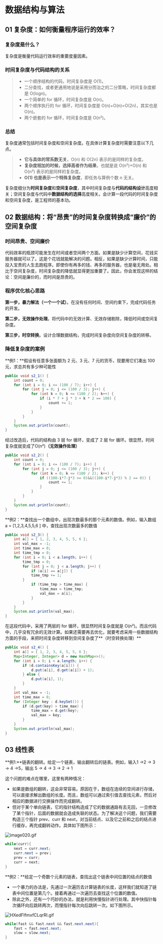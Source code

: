 # 数据结构与算法

## 01 复杂度：如何衡量程序运行的效率？

### 复杂度是什么？

复杂度是衡量代码运行效率的重要度量因素。

### 时间复杂度与代码结构的关系

> - 一个顺序结构的代码，时间复杂度是 O(1)。
> - 二分查找，或者更通用地说是采用分而治之的二分策略，时间复杂度都是 O(logn)。
> - 一个简单的 for 循环，时间复杂度是 O(n)。
> - 两个顺序执行的 for 循环，时间复杂度是 O(n)+O(n)=O(2n)，其实也是 O(n)。
> - 两个嵌套的 for 循环，时间复杂度是 O(n²)。
>

### 总结

复杂度通常包括时间复杂度和空间复杂度。在具体计算复杂度时需要注意以下几点。

> - **它与具体的常系数无关**，O(n) 和 O(2n) 表示的是同样的复杂度。
> - **复杂度相加的时候，选择高者作为结果**，也就是说 O(n²)+O(n) 和 O(n²) 表示的是同样的复杂度。
> - **O(1) 也是表示一个特殊复杂度**，即任务与算例个数 n 无关。

复杂度细分为**时间复杂度**和**空间复杂度**，其中时间复杂度与**代码的结构设计**高度相关；空间复杂度与代码中**数据结构的选择**高度相关。会计算一段代码的时间复杂度和空间复杂度，是工程师的基本功。

## 02  数据结构：将“昂贵”的时间复杂度转换成“廉价”的空间复杂度

### 时间昂贵、空间廉价

代码效率的瓶颈可能发生在时间或者空间两个方面。如果是缺少计算空间，花钱买服务器就可以了。这是个花钱就能解决的问题。相反，如果是缺少计算时间，只能投入宝贵的人生去跑程序。即使你有再多的钱、再多的服务器，也是毫无用处。相比于空间复杂度，时间复杂度的降低就显得更加重要了。因此，你会发现这样的结论：空间是廉价的，而时间是昂贵的。

### 程序优化核心思路

**第一步，暴力解法（一个一个试）**。在没有任何时间、空间约束下，完成代码任务的开发。

**第二步，无效操作处理**。将代码中的无效计算、无效存储剔除，降低时间或空间复杂度。

**第三步，时空转换**。设计合理数据结构，完成时间复杂度向空间复杂度的转移。

### 降低复杂度的案例

**例1：**假设有任意多张面额为 2 元、3 元、7 元的货币，现要用它们凑出 100 元，求总共有多少种可能性

```java
public void s2_1() {
    int count = 0;
    for (int i = 0; i <= (100 / 7); i++) {
        for (int j = 0; j <= (100 / 3); j++) {
            for (int k = 0; k <= (100 / 2); k++) {
                if (i * 7 + j * 3 + k * 2 == 100) {
                    count += 1;
                }
            }
        }
    }
    System.out.println(count);
}
```

经过改造后，代码的结构由 3 层 for 循环，变成了 2 层 for 循环。很显然，时间复杂度就变成了O(n²)**（无效操作处理）**

```java
public void s2_2() {
    int count = 0;
    for (int i = 0; i <= (100 / 7); i++) {
        for (int j = 0; j <= (100 / 3); j++) {
            for (int k = 0; k <= (100 / 2); k++) {
                if ((100-i*7-j*3 >= 0)&&((100-i*7-j*3) % 2 == 0)) {
                    count += 1;
                }
            }
        }
    }
    System.out.println(count);
}
```

**例2：**查找出一个数组中，出现次数最多的那个元素的数值。例如，输入数组 a = [1,2,3,4,5,5,6 ] 中，查找出现次数最多的数值

```java
public void s2_3() {
    int a[] = { 1, 2, 3, 4, 5, 5, 6 };
    int val_max = -1;
    int time_max = 0;
    int time_tmp = 0;
    for (int i = 0; i < a.length; i++) {
        time_tmp = 0;
        for (int j = 0; j < a.length; j++) {
            if (a[i] == a[j]) {
            time_tmp += 1;
        }
            if (time_tmp > time_max) {
                time_max = time_tmp;
                val_max = a[i];
            }
        }
    }
    System.out.println(val_max);
}
```

在这段代码中，采用了两层的 for 循环，很显然时间复杂度就是 O(n²)。而且代码中，几乎没有冗余的无效计算。如果还需要再去优化，就要考虑采用一些数据结构方面的手段，来把时间复杂度转移到空间复杂度了**（时空转换处理）**

```java
public void s2_4() {
    int a[] = { 1, 2, 3, 4, 5, 5, 6 };
    Map<Integer, Integer> d = new HashMap<>();
    for (int i = 0; i < a.length; i++) {
        if (d.containsKey(a[i])) {
            d.put(a[i], d.get(a[i]) + 1);
        } else {
            d.put(a[i], 1);
        }
    }
    int val_max = -1;
    int time_max = 0;
    for (Integer key : d.keySet()) {
        if (d.get(key) > time_max) {
            time_max = d.get(key);
            val_max = key;
        }
    }
    System.out.println(val_max);
}
```

## 03 线性表

**例1:**链表的翻转。给定一个链表，输出翻转后的链表。例如，输入1 ->2 -> 3 -> 4 ->5，输出 5 -> 4 -> 3 -> 2 -> 1

这个问题的难点在哪里，这里有两种情况：

- 如果是数组的翻转，这会非常容易。原因在于，数组在连续的空间进行存储，可以直接求解出数组的长度。而且，数组可以通过索引值去查找元素，然后对相应的数据进行交换操作而完成翻转。
- 但对于某个单向链表，它的指针结构造成了它的数据通路有去无回，一旦修改了某个指针，后面的数据就会造成失联的状态。为了解决这个问题，我们需要构造三个指针 prev、curr 和 next，对当前结点、以及它之前和之后的结点进行缓存，再完成翻转动作。具体如下图所示：

![image020.gif](https://s0.lgstatic.com/i/image/M00/12/FE/Ciqc1F7OVEaAOjblAGtskMyw3Cc079.gif)

~~~java
while(curr){
    next = curr.next;
    curr.next = prev；
    prev = curr;
    curr = next;
}
~~~

**例2：**给定一个奇数个元素的链表，查找出这个链表中间位置的结点的数值

- 一个暴力的办法是，先通过一次遍历去计算链表的长度，这样我们就知道了链表中间位置是第几个。接着再通过一次遍历去查找这个位置的数值。
- 除此之外，还有一个巧妙的办法，就是利用快慢指针进行处理。其中快指针每次循环向后跳转两次，而慢指针每次向后跳转一次。如下图所示。

![HXedFIfmxfCLqrRI.gif](https://s0.lgstatic.com/i/image/M00/13/0A/CgqCHl7OVjSAOebFABlVpq6d7m0547.gif)

~~~java
while(fast && fast.next && fast.next.next){
    fast = fast.next.next;
    slow = slow.next;
}
~~~



